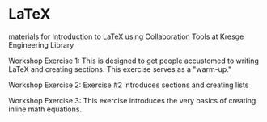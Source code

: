 # LaTeX
materials for Introduction to LaTeX using Collaboration Tools at Kresge Engineering Library

Workshop Exercise 1: This is designed to get people accustomed to writing LaTeX and creating sections. This exercise serves as a "warm-up."

Workshop Exercise 2: Exercise #2 introduces sections and creating lists

Workshop Exercise 3: This exercise introduces the very basics of creating inline math equations.

